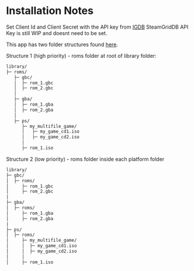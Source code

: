 # Installation Notes

Set Client Id and Client Secret with the API key from [IGDB](https://api-docs.igdb.com/#about)
SteamGridDB API Key is still WIP and doesnt need to be set.

This app has two folder structures found [here](https://github.com/zurdi15/romm/blob/master/README.md#-folder-structure).

Structure 1 (high priority) - roms folder at root of library folder:

```txt
library/
├─ roms/
   ├─ gbc/
   │  ├─ rom_1.gbc
   │  ├─ rom_2.gbc
   │
   ├─ gba/
   │  ├─ rom_1.gba
   │  ├─ rom_2.gba
   │
   ├─ ps/
      ├─ my_multifile_game/
      │   ├─ my_game_cd1.iso
      │   ├─ my_game_cd2.iso
      │
      ├─ rom_1.iso
```

Structure 2 (low priority) - roms folder inside each platform folder

```txt
library/
├─ gbc/
│  ├─ roms/
│     ├─ rom_1.gbc
│     ├─ rom_2.gbc
|
├─ gba/
│  ├─ roms/
│     ├─ rom_1.gba
│     ├─ rom_2.gba
|
├─ ps/
│  ├─ roms/
│     ├─ my_multifile_game/
│     │  ├─ my_game_cd1.iso
│     │  ├─ my_game_cd2.iso
│     │
│     ├─ rom_1.iso
```
